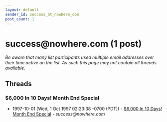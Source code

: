 ```yaml
---
layout: default
sender_id: success_at_nowhere_com
post_count: 1
---
```


# success<span>@</span>nowhere.com (1 post)

_Be aware that many list participants used multiple email addresses over their time active on the list. As such this page may not contain all threads available._

## Threads

### $6,000 In 10 Days! Month End Special
+ 1997-10-01 (Wed, 1 Oct 1997 02:23:38 -0700 (PDT)) - [$6,000 In 10 Days! Month End Special](/archive/1997/10/6691c34643479b5f0eecf3eaac101e28861cdb2a346f5317bdf1c981e0d4a4f8) - _success@nowhere.com_

